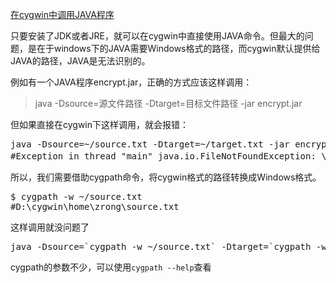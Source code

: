 [在cygwin中调用JAVA程序](http://zengrong.net/post/1610.htm)

只要安装了JDK或者JRE，就可以在cygwin中直接使用JAVA命令。但最大的问题，是在于windows下的JAVA需要Windows格式的路径，而cygwin默认提供给JAVA的路径，JAVA是无法识别的。

例如有一个JAVA程序encrypt.jar，正确的方式应该这样调用：<!--more-->

>java -Dsource=源文件路径 -Dtarget=目标文件路径 -jar encrypt.jar

但如果直接在cygwin下这样调用，就会报错：

<pre lang="BASH">
java -Dsource=~/source.txt -Dtarget=~/target.txt -jar encrypt.jar
#Exception in thread "main" java.io.FileNotFoundException: \home\zrong\source.txt (系统找不到指定的路径。)
</pre>

所以，我们需要借助cygpath命令，将cygwin格式的路径转换成Windows格式。

<pre lang="BASH">
$ cygpath -w ~/source.txt
#D:\cygwin\home\zrong\source.txt
</pre>

这样调用就没问题了

<pre lang="BASH">
java -Dsource=`cygpath -w ~/source.txt` -Dtarget=`cygpath -w ~/target.txt` -jar encrypt.jar
</pre>

cygpath的参数不少，可以使用`cygpath --help`查看
